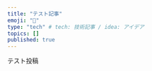 ```yaml
---
title: "テスト記事"
emoji: "🦔"
type: "tech" # tech: 技術記事 / idea: アイデア
topics: []
published: true
---
```


テスト投稿
